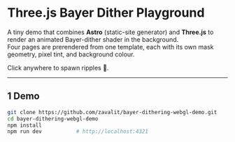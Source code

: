 # Three.js Bayer Dither Playground

A tiny demo that combines **Astro** (static-site generator) and **Three.js** to render an animated Bayer-dither shader in the background.  
Four pages are prerendered from one template, each with its own mask geometry, pixel tint, and background colour.

Click anywhere to spawn ripples 🌊.

---

## 1  Demo

```bash
git clone https://github.com/zavalit/bayer-dithering-webgl-demo.git
cd bayer-dithering-webgl-demo
npm install
npm run dev           # http://localhost:4321
